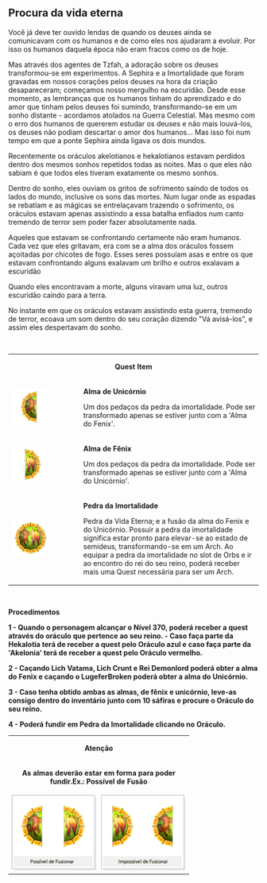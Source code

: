 ## Procura da vida eterna

<html>
  <head>
    <meta charset="utf-8" />
    <meta name="viewport" content="width=device-width" />
  </head>
  <body>
<p>Você já deve ter ouvido lendas de quando os deuses ainda se comunicavam com os humanos e de como eles nos ajudaram a evoluir. Por isso os humanos daquela época não eram fracos como os de hoje.</p>
<p>Mas através dos agentes de Tzfah, a adoração sobre os deuses transformou-se em experimentos. A Sephira e a Imortalidade que foram gravadas em nossos corações pelos deuses na hora da criação desapareceram; começamos nosso mergulho na escuridão. Desde esse momento, as lembranças que os humanos tinham do aprendizado e do amor que tinham pelos deuses foi sumindo, transformando-se em um sonho distante - acordamos atolados na Guerra Celestial. Mas mesmo com o erro dos humanos de quererem estudar os deuses e não mais louvá-los, os deuses não podiam descartar o amor dos humanos... Mas isso foi num tempo em que a ponte Sephira ainda ligava os dois mundos. </p>
<p>Recentemente os oráculos akelotianos e hekalotianos estavam perdidos dentro dos mesmos sonhos repetidos todas as noites. Mas o que eles não sabiam é que todos eles tiveram exatamente os mesmo sonhos.</p>
<p>Dentro do sonho, eles ouviam os gritos de sofrimento saindo de todos os lados do mundo, inclusive os sons das mortes. Num lugar onde as espadas se rebatiam e as mágicas se entrelaçavam trazendo o sofrimento, os oráculos estavam apenas assistindo a essa batalha enfiados num canto tremendo de terror sem poder fazer absolutamente nada.</p>
<p>Aqueles que estavam se confrontando certamente não eram humanos. Cada vez que eles gritavam, era com se a alma dos oráculos fossem açoitadas por chicotes de fogo. Esses seres possuíam asas e entre os que estavam confrontando alguns exalavam um brilho e outros exalavam a escuridão</p>
<p>Quando eles encontravam a morte, alguns viravam uma luz, outros escuridão caindo para a terra.</p>
<p>No instante em que os oráculos estavam assistindo esta guerra, tremendo de terror, ecoava um som dentro do seu coração dizendo "Vá avisá-los", e assim eles despertavam do sonho.</p>
<br>
<table border="0" cellpadding="0" cellspacing="0"> 
	<tr>
		<td colspan="2" align="center"><p><strong>Quest Item</strong></p></td>			
	</tr>		
	<tr>
		<td width="130px"><img src="./Quests-Especiais-files/Procura-da-Vida-Eterna-files/wyd_img_procura-da-vida-eterna-1.gif"></td>
		<td><p><strong>Alma de Unicórnio</strong></p> 
			<p>Um dos pedaços da pedra da imortalidade. Pode ser transformado apenas se estiver junto com a 'Alma do Fenix'.</p>
		</td>
	</tr>
	<tr>
		<td width="130px"><img src="./Quests-Especiais-files/Procura-da-Vida-Eterna-files/wyd_img_procura-da-vida-eterna-2.gif"></td>
		<td><p><strong>Alma de Fênix</strong></p> 
			<p>Um dos pedaços da pedra da imortalidade. Pode ser transformado apenas se estiver junto com a 'Alma do Unicórnio'.</p>
		</td>
	</tr>
	<tr>
		<td width="130px"><img src="./Quests-Especiais-files/Procura-da-Vida-Eterna-files/wyd_img_procura-da-vida-eterna-3.gif"></td>
		<td><p><strong>Pedra da Imortalidade</strong></p> 
			<p>Pedra da Vida Eterna; e a fusão da alma do Fenix e do Unicórnio. Possuir a pedra da imortalidade significa estar pronto para elevar-se ao estado de semideus, transformando-se em um Arch. Ao equipar a pedra da imortalidade no slot de Orbs e ir ao encontro do rei do seu reino, poderá receber mais uma Quest necessária para ser um Arch.</p>
		</td>
	</tr>
</table>
<br>
<p><strong>Procedimentos<strong></p>
<p>1 - Quando o personagem alcançar o Nível 370, poderá receber a quest através do oráculo que pertence ao seu reino.
- Caso faça parte da Hekalotia terá de receber a quest pelo Oráculo azul e caso faça parte da 'Akelonia' terá de receber a quest pelo Oráculo vermelho.</p>
<p>2 - Caçando Lich Vatama, Lich Crunt e Rei Demonlord poderá obter a alma do Fenix e caçando o LugeferBroken poderá obter a alma do Unicórnio.</p>
<p>3 - Caso tenha obtido ambas as almas, de fênix e unicórnio, leve-as consigo dentro do inventário junto com 10 sáfiras e procure o Oráculo do seu reino.</p>
<p>4 - Poderá fundir em Pedra da Imortalidade clicando no Oráculo.</p>
<table border="0" cellpadding="0" cellspacing="0"> 
	<tr>
		<td align="center"><p><strong>Atenção</strong></p></td>			
	</tr>	
	<tr>
		<td align="center"><p>As almas deverão estar em forma para poder fundir.Ex.: Possível de Fusão</p></td>			
	</tr>	
	<tr>
		<td width="350px"><img src="./Quests-Especiais-files/Procura-da-Vida-Eterna-files/wyd_img_procura-da-vida-eterna-4.gif"></td>
	</tr>
</table>
  </body>
</html>
